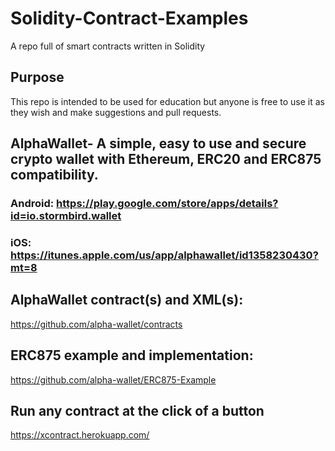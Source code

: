 # Solidity-Contract-Examples
A repo full of smart contracts written in Solidity

## Purpose
This repo is intended to be used for education but anyone is free to use it as they wish and make suggestions and pull requests.

## AlphaWallet- A simple, easy to use and secure crypto wallet with Ethereum, ERC20 and ERC875 compatibility. 
### Android: https://play.google.com/store/apps/details?id=io.stormbird.wallet
### iOS: https://itunes.apple.com/us/app/alphawallet/id1358230430?mt=8

## AlphaWallet contract(s) and XML(s):
https://github.com/alpha-wallet/contracts

## ERC875 example and implementation:
https://github.com/alpha-wallet/ERC875-Example

## Run any contract at the click of a button
https://xcontract.herokuapp.com/
